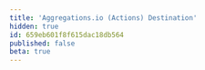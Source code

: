 ```yaml
---
title: 'Aggregations.io (Actions) Destination'
hidden: true
id: 659eb601f8f615dac18db564
published: false
beta: true
---
```


